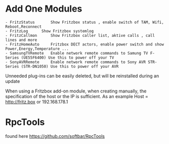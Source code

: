 # Add One Modules
	- FritzStatus		Show Fritzbox status , enable switch of TAM, Wifi, Reboot,Reconnect 
	- FritzLog		Show Fritzbox systemlog
	- FritzCallmon		Show Fritzbox caller list, aktive calls , call lines and more
	- FritzHomeAuto		Fritzbox DECT actors, enable power switch and show Power,Energy,Temperature ... 
	- SamsungTVRemote	Enable network remote commands to Samung TV F-Series (UE55F6400) Use this to power off your TV
	- SonyAVRRemote		Enable network remote commands to Sony AVR STR-Series (STR-DN1050) Use this to power off your AVR	
	
Unneeded plug-ins can be easily deleted, but will be reinstalled during an update

When using a Fritzbox add-on module, when creating manually, the specification of the host or the IP is sufficient.
As an example Host = http://fritz.box or 192.168.178.1


# RpcTools

found here <https://github.com/softbar/RpcTools> 

